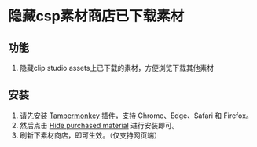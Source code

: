 # 隐藏csp素材商店已下载素材
## 功能
1. 隐藏clip studio assets上已下载的素材，方便浏览下载其他素材

## 安装

1. 请先安装 [Tampermonkey][1] 插件，支持 Chrome、Edge、Safari 和 Firefox。
2. 然后点击 [Hide purchased material][2] 进行安装即可。
3. 刷新下素材商店，即可生效。（仅支持网页端）

[1]: http://tampermonkey.net/ "Tampermonkey"
[2]: https:// "Hide purchased material"
